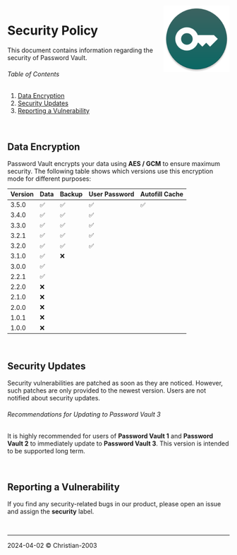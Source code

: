 <img src="docs/img/icon.png" height="150" align="right">

# Security Policy
This document contains information regarding the security of Password Vault.

###### Table of Contents
1. [Data Encryption](#data-encryption)
2. [Security Updates](#security-updates)
3. [Reporting a Vulnerability](#reporting-a-vulnerability)

<br/>

## Data Encryption
Password Vault encrypts your data using **AES / GCM** to ensure maximum security. The following table shows which versions use this encryption mode for different purposes:

Version | Data | Backup | User Password | Autofill Cache
--- | --- | --- | --- | ---
3.5.0 | :white_check_mark: | :white_check_mark: | :white_check_mark: | :white_check_mark:
3.4.0 | :white_check_mark: | :white_check_mark: | :white_check_mark: |
3.3.0 | :white_check_mark: | :white_check_mark: | :white_check_mark: |
3.2.1 | :white_check_mark: | :white_check_mark: | :white_check_mark: |
3.2.0 | :white_check_mark: | :white_check_mark: | :white_check_mark: |
3.1.0 | :white_check_mark: | :x: | |
3.0.0 | :white_check_mark: | | |
2.2.1 | :white_check_mark: | | |
2.2.0 | :x: | | |
2.1.0 | :x: | | |
2.0.0 | :x: | | |
1.0.1 | :x: | | |
1.0.0 | :x: | | |

<br/>

## Security Updates
Security vulnerabilities are patched as soon as they are noticed. However, such patches are only provided to the newest version. Users are not notified about security updates.

###### Recommendations for Updating to Password Vault 3
It is highly recommended for users of **Password Vault 1** and **Password Vault 2** to immediately update to **Password Vault 3**. This version is intended to be supported long term.

<br/>

## Reporting a Vulnerability
If you find any security-related bugs in our product, please open an issue and assign the **security** label.

<br/>

***
2024-04-02
&copy; Christian-2003  
